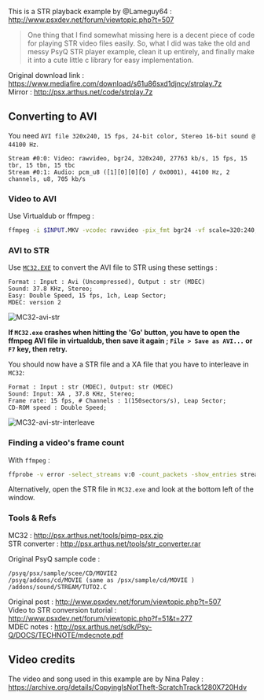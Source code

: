 This is a STR playback example by @Lameguy64 : http://www.psxdev.net/forum/viewtopic.php?t=507

> One thing that I find somewhat missing here is a decent piece of code for playing STR video files easily. So, what I did was take the old and messy PsyQ STR player example, clean it up entirely, and finally make it into a cute little c library for easy implementation.

Original download link : https://www.mediafire.com/download/s61u86sxd1djncy/strplay.7z  
Mirror : http://psx.arthus.net/code/strplay.7z  

## Converting to AVI

You need `AVI file 320x240, 15 fps, 24-bit color, Stereo 16-bit sound @ 44100 Hz`.  

```
Stream #0:0: Video: rawvideo, bgr24, 320x240, 27763 kb/s, 15 fps, 15 tbr, 15 tbn, 15 tbc
Stream #0:1: Audio: pcm_u8 ([1][0][0][0] / 0x0001), 44100 Hz, 2 channels, u8, 705 kb/s
```

### Video to AVI

Use Virtualdub or ffmpeg :  

```bash
ffmpeg -i $INPUT.MKV -vcodec rawvideo -pix_fmt bgr24 -vf scale=320:240,setsar=1:1 -acodec pcm_u8 -ar 44100 -r 15 $OUTPUT.avi
```

### AVI to STR

Use [`MC32.EXE`](http://psx.arthus.net/tools/pimp-psx.zip) to convert the AVI file to STR using these settings :  

```
Format : Input : Avi (Uncompressed), Output : str (MDEC)
Sound: 37.8 KHz, Stereo;
Easy: Double Speed, 15 fps, 1ch, Leap Sector;
MDEC: version 2
```

![MC32-avi-str](https://wiki.arthus.net/assets/MC32-avi-str.png)

**If `MC32.exe` crashes when hitting the 'Go' button, you have to open the ffmpeg AVI file in virtualdub, then save it again ; `File > Save as AVI...` or `F7` key, then retry.**  

You should now have a STR file and a XA file that you have to interleave in `MC32`:

```
Format : Input : str (MDEC), Output: str (MDEC)
Sound: Input: XA , 37.8 KHz, Stereo;
Frame rate: 15 fps, # Channels : 1(150sectors/s), Leap Sector;
CD-ROM speed : Double Speed;
```

![MC32-avi-str-interleave](https://wiki.arthus.net/assets/MC32-avi-str-interleaved.png)

### Finding a video's frame count

With `ffmpeg` :

```bash
ffprobe -v error -select_streams v:0 -count_packets -show_entries stream=nb_read_packets -of csv=p=0 VIDEOFILE.AVI
```

Alternatively, open the STR file in `MC32.exe` and look at the bottom left of the window.

### Tools & Refs

MC32 : http://psx.arthus.net/tools/pimp-psx.zip  
STR converter : http://psx.arthus.net/tools/str_converter.rar  

Original PsyQ sample code : 
```
/psyq/psx/sample/scee/CD/MOVIE2
/psyq/addons/cd/MOVIE (same as /psx/sample/cd/MOVIE )
/addons/sound/STREAM/TUTO2.C
```  
Original post : http://www.psxdev.net/forum/viewtopic.php?t=507  
Video to STR conversion tutorial : http://www.psxdev.net/forum/viewtopic.php?f=51&t=277  
MDEC notes : http://psx.arthus.net/sdk/Psy-Q/DOCS/TECHNOTE/mdecnote.pdf  

## Video credits 

The video and song used in this example are by Nina Paley : https://archive.org/details/CopyingIsNotTheft-ScratchTrack1280X720Hdv  
